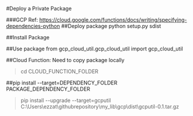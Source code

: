 #Deploy a Private Package

###GCP Ref: https://cloud.google.com/functions/docs/writing/specifying-dependencies-python
##Deploy package
python setup.py sdist

##Install Package

##Use package
from gcp_cloud_util.gcp_cloud_util import gcp_cloud_util

##Cloud Function: Need to copy package locally
> cd CLOUD_FUNCTION_FOLDER

##pip install --target=DEPENDENCY_FOLDER PACKAGE_DEPENDENCY_FOLDER
> pip install --upgrade --target=gcputil C:\Users\ezzat\githubrepository\my_lib\gcp\dist\gcputil-0.1.tar.gz
